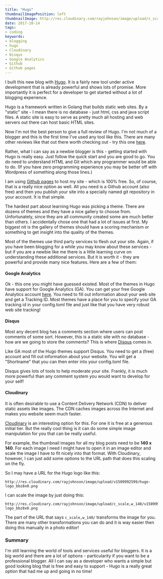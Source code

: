 ```yaml
---
title: "Hugo"
thumbnailImagePosition: left
thumbnailImage: http://res.cloudinary.com/rayjohnson/image/upload/c_scale,w_140/v1509992599/hugo-logo_bbz8x0.png
date: 2017-10-14
tags:
- coding
keywords:
- blogging
- hugo
- Cloudinary
- Disqus
- Google Analytics
- Github
- Github pages
---
```


I built this new blog with [Hugo](http://gohugo.io).  It is a fairly new tool under active development that is already powerful and shows lots of promise.  More importantly it is perfect for a developer to get started without a lot of blogging experience.

<!--more-->


Hugo is a framework written in Golang that builds static web sites.  By a "static" 
site - I mean there is no database - just html, css and java script files.  A static
site is easy to serve as pretty much all hosting and web servers out there can host
basic HTML sites.

Now I'm not the best person to give a full review of Hugo.  I'm not much of a blogger and this is the first time I've used any tool like this.  There are many other reviews like that out there worth checking out - try this one [here](https://www.smashingmagazine.com/2015/11/static-website-generators-jekyll-middleman-roots-hugo-review/).

Rather, what I can say as a newbie blogger is this - getting started with Hugo is really easy.   Just follow the quick start and you are good to go.  You do need to understand HTML and Git which any programmer would be able to do.  (If you have zero programming experience you may be better off with Wordpress of something along those lines.)

I am using [Github pages](https://pages.github.com) to host my site - which is 100% free.  So, of course, that is a really nice option as well.  All you need is a Github account (also free) and then you publish your site into a specially named git repository in your account.  It is that simple.

The hardest part about learning Hugo was picking a theme.  There are dozens of themes and they have a nice gallery to choose from.  Unfortunately, since they are all community created some are much better than others.  I accidentally chose one that had a lot of issues at first.  My biggest nit is the gallery of themes should have a scoring mechanism or something to get insight into the quality of the themes.

Most of the themes use third party services to flesh out your site.  Again, if you have been blogging for a while you may know about these services - but if you are a newbie like me there is a little learning curve on understanding these additional services.  But it is worth it - they are powerful and provide many nice features.  Here are a few of them:

#### Google Analytics

Ok - this one you might have guessed existed.  Most of the themes in Hugo have support for Google Analytics (GA).  You can get your free Google Analytics account [here](https://www.google.com/analytics/).  You need to fill out information about your web site and get a Tracking ID.  Most themes have a place for you to specify your GA tracking id in your config.toml file and just like that you have very robust web site tracking!

#### Disqus

Most any decent blog has a comments section where users can post comments of some sort.  However, this is a static site with no database - how are we going to store the comments?
This is where [Disqus](https://disqus.com) comes in.

Like GA most of the Hugo themes support Disqus.  You need to get a (free) account and fill
out information about your website.  You will get a "Shortname" that you can then enter
into your config.toml file.

Disqus gives lots of tools to help moderate your site.  Frankly, it is much more powerful
than any comment system you would want to develop for your self!

#### Cloudinary

It is often desirable to use a Content Delivery Network (CDN) to deliver static assets like images.  The CDN caches images across the Internet and makes you website seem much faster.

[Cloudinary](https://cloudinary.com) is an interesting option for this.  For one it is free at a generous initial tier.  But the really cool thing is it can do some simple image manipulation for you that can be really useful.

For example, the thumbnail images for all my blog posts need to be **140 x 140**.  For each image
I need I might have to open it in an image editor and scale the image I have to fit nicely
into that format.  With Cloudinary, however, I can just add some options to the URL path
that does this scaling on the fly.  

So I may have a URL for the Hugo logo like this:
```
http://res.cloudinary.com/rayjohnson/image/upload/v1509992599/hugo-logo_bbz8x0.png
```
I can scale the image by just doing this:
```
http://res.cloudinary.com/rayjohnson/image/upload/c_scale,w_140/v1509992599/hugo-logo_bbz8x0.png
```

The part of the URL that says `c_scale,w_140/` transforms the image for you.  There are
many other transformations you can do and it is way easier then doing this manually in
a photo editor!


### Summary

I'm still learning the world of tools and services useful for bloggers.  It is a big world
and there are a lot of options - particularity if you want to be a professional blogger.
All I can say as a developer who wants a simple but good looking blog that is free and
easy to support - Hugo is a really great option that had me up and going in no time!



